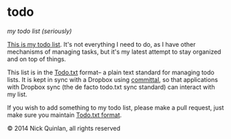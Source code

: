 # todo
_my todo list (seriously)_

[This is my todo list](todo.txt). It's not everything I need to do, as I have other mechanisms of managing tasks, but it's my latest attempt to stay organized and on top of things.

This list is in the [Todo.txt](http://todotxt.com/) format– a plain text standard for managing todo lists. It is kept in sync with a Dropbox using [committal](https://github.com/nquinlan/committal), so that applications with Dropbox sync (the de facto todo.txt sync standard) can interact with my list.

If you wish to add something to my todo list, please make a pull request, just make sure you maintain [Todo.txt format](https://github.com/ginatrapani/todo.txt-cli/wiki/The-Todo.txt-Format).

© 2014 Nick Quinlan, all rights reserved
